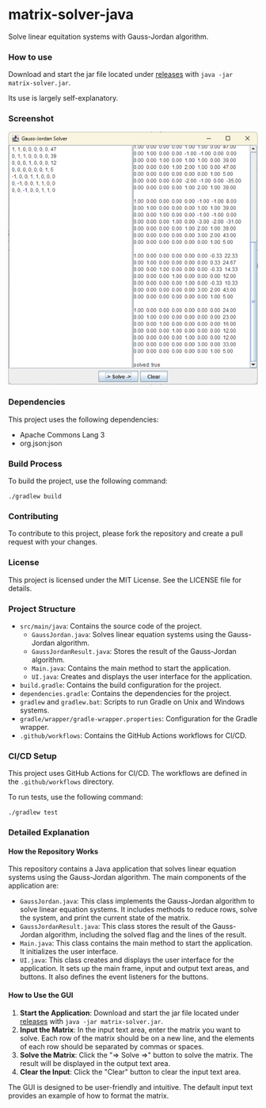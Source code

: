 # matrix-solver-java

Solve linear equitation systems with Gauss-Jordan algorithm.

### How to use

Download and start the jar file located under [releases](https://github.com/tgrothe/matrix-solver-java/releases) with `java -jar matrix-solver.jar`.

Its use is largely self-explanatory.

### Screenshot

![Screenshot-1.png](Screenshot-1.png)

### Dependencies

This project uses the following dependencies:
- Apache Commons Lang 3
- org.json:json

### Build Process

To build the project, use the following command:
```
./gradlew build
```

### Contributing

To contribute to this project, please fork the repository and create a pull request with your changes.

### License

This project is licensed under the MIT License. See the LICENSE file for details.

### Project Structure

- `src/main/java`: Contains the source code of the project.
  - `GaussJordan.java`: Solves linear equation systems using the Gauss-Jordan algorithm.
  - `GaussJordanResult.java`: Stores the result of the Gauss-Jordan algorithm.
  - `Main.java`: Contains the main method to start the application.
  - `UI.java`: Creates and displays the user interface for the application.
- `build.gradle`: Contains the build configuration for the project.
- `dependencies.gradle`: Contains the dependencies for the project.
- `gradlew` and `gradlew.bat`: Scripts to run Gradle on Unix and Windows systems.
- `gradle/wrapper/gradle-wrapper.properties`: Configuration for the Gradle wrapper.
- `.github/workflows`: Contains the GitHub Actions workflows for CI/CD.

### CI/CD Setup

This project uses GitHub Actions for CI/CD. The workflows are defined in the `.github/workflows` directory.

To run tests, use the following command:
```
./gradlew test
```

### Detailed Explanation

#### How the Repository Works

This repository contains a Java application that solves linear equation systems using the Gauss-Jordan algorithm. The main components of the application are:

- `GaussJordan.java`: This class implements the Gauss-Jordan algorithm to solve linear equation systems. It includes methods to reduce rows, solve the system, and print the current state of the matrix.
- `GaussJordanResult.java`: This class stores the result of the Gauss-Jordan algorithm, including the solved flag and the lines of the result.
- `Main.java`: This class contains the main method to start the application. It initializes the user interface.
- `UI.java`: This class creates and displays the user interface for the application. It sets up the main frame, input and output text areas, and buttons. It also defines the event listeners for the buttons.

#### How to Use the GUI

1. **Start the Application**: Download and start the jar file located under [releases](https://github.com/tgrothe/matrix-solver-java/releases) with `java -jar matrix-solver.jar`.
2. **Input the Matrix**: In the input text area, enter the matrix you want to solve. Each row of the matrix should be on a new line, and the elements of each row should be separated by commas or spaces.
3. **Solve the Matrix**: Click the "=> Solve =>" button to solve the matrix. The result will be displayed in the output text area.
4. **Clear the Input**: Click the "Clear" button to clear the input text area.

The GUI is designed to be user-friendly and intuitive. The default input text provides an example of how to format the matrix.
